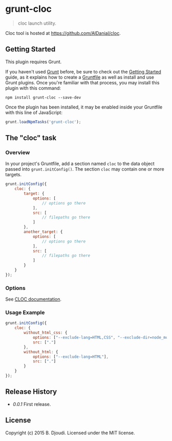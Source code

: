 # grunt-cloc

> cloc launch utility.

Cloc tool is hosted at https://github.com/AlDanial/cloc.

## Getting Started
This plugin requires Grunt.

If you haven't used [Grunt](http://gruntjs.com/) before, be sure to check out the [Getting Started](http://gruntjs.com/getting-started) guide,
as it explains how to create a [Gruntfile](http://gruntjs.com/sample-gruntfile) as well as install and use Grunt plugins. Once you're familiar
with that process, you may install this plugin with this command:

```shell
npm install grunt-cloc --save-dev
```

Once the plugin has been installed, it may be enabled inside your Gruntfile with this line of JavaScript:

```js
grunt.loadNpmTasks('grunt-cloc');
```

## The "cloc" task

### Overview
In your project's Gruntfile, add a section named `cloc` to the data object passed into `grunt.initConfig()`. The section `cloc` may contain one or more targets.

```js
grunt.initConfig({
    cloc: {
        target: {
            options: [
                // options go there
            ],
            src: [
                // filepaths go there
            ]
        },
        another_target: {
            options: [
                // options go there
            ],
            src: [
                // filepaths go there
            ]
        }
    }
});
```

### Options

See [CLOC documentation](https://github.com/AlDanial/cloc#options).

### Usage Example

```js
grunt.initConfig({
    cloc: {
        without_html_css: {
            options: ["--exclude-lang=HTML,CSS", "--exclude-dir=node_modules"],
            src: ["."]
        },
        without_html: {
            options: ["--exclude-lang=HTML"],
            src: ["."]
        }
    }
});
```

## Release History
* _0.0.1_ First release.

## License
Copyright (c) 2015 B. Djoudi. Licensed under the MIT license.

